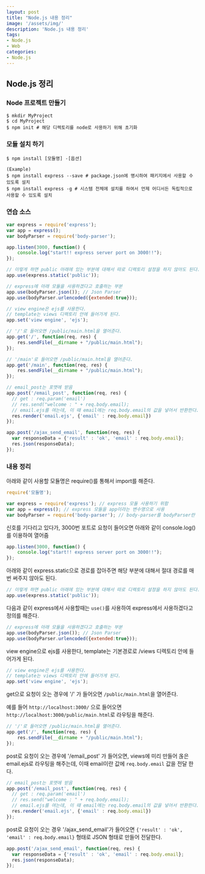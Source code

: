 ```yaml
---
layout: post
title: "Node.js 내용 정리"
image: '/assets/img/'
description: 'Node.js 내용 정리'
tags:
- Node.js
- Web
categories:
- Node.js
---
```


## Node.js 정리

### Node 프로젝트 만들기
```
$ mkdir MyProject
$ cd MyProject
$ npm init # 해당 디렉토리를 node로 사용하기 위해 초기화
```

### 모듈 설치 하기

```
$ npm install [모듈명] -[옵션]

(Example)
$ npm install express --save # package.json에 명시하여 패키지에서 사용할 수 있도록 설치
$ npm install express -g # 시스템 전체에 설치를 하여서 언제 어디서든 독립적으로 사용할 수 있도록 설치
```

### 연습 소스

```javascript
var express = require('express');
var app = express();
var bodyParser = require('body-parser');

app.listen(3000, function() {
    console.log("start!! express server port on 3000!!");
});

// 이렇게 하면 public 아래에 있는 부분에 대해서 따로 디렉토리 설정을 하지 않아도 된다.
app.use(express.static('public'));

// express에 아래 모듈을 사용하겠다고 호출하는 부분
app.use(bodyParser.json()); // Json Parser
app.use(bodyParser.urlencoded({extended:true}));

// view engine은 ejs를 사용한다.
// template는 views 디렉토리 안에 들어가게 된다.
app.set('view engine', 'ejs');

// '/'로 들어오면 /public/main.html을 열어준다.
app.get('/', function(req, res) {
    res.sendFile(__dirname + "/public/main.html");
});

// '/main'로 들어오면 /public/main.html을 열어준다.
app.get('/main', function(req, res) {
    res.sendFile(__dirname + "/public/main.html");
});

// email_post는 포맷에 받음
app.post('/email_post', function(req, res) {
  // get : req.param('email')
  // res.send("welcome : " + req.body.email);
  // email.ejs를 여는데, 이 때 email에는 req.body.email의 값을 넣어서 반환한다.
  res.render('email.ejs', {'email' : req.body.email})
});

app.post('/ajax_send_email', function(req, res) {
  var responseData = {'result' : 'ok', 'email' : req.body.email};
  res.json(responseData);
});

```

### 내용 정리

아래와 같이 사용할 모듈명은 require()를 통해서 import를 해준다.
```javascript
require('모듈명');
```

```javascript
var express = require('express'); // express 모듈 사용하기 위함
var app = express(); // express 모듈을 app이라는 변수명으로 사용
var bodyParser = require('body-parser'); // body-parser를 bodyParser란 변수로 사용
```

신호를 기다리고 있다가, 3000번 포트로 요청이 들어오면 아래와 같이 console.log()를 이용하여 열어줌

```javascript
app.listen(3000, function() {
    console.log("start!! express server port on 3000!!");
});
```

아래와 같이 express.static으로 경로를 잡아주면 해당 부분에 대해서 절대 경로를 매번 써주지 않아도 된다.

```javascript
// 이렇게 하면 public 아래에 있는 부분에 대해서 따로 디렉토리 설정을 하지 않아도 된다.
app.use(express.static('public'));
```

다음과 같이 express에서 사용할때는 `use()`를 사용하여 express에서 사용하겠다고 정의를 해준다.

```javascript
// express에 아래 모듈을 사용하겠다고 호출하는 부분
app.use(bodyParser.json()); // Json Parser
app.use(bodyParser.urlencoded({extended:true}));
```

view engine으로 ejs를 사용한다, template는 기본경로로 /views 디렉토리 안에 들어가게 된다.

```javascript
// view engine은 ejs를 사용한다.
// template는 views 디렉토리 안에 들어가게 된다.
app.set('view engine', 'ejs');
```

get으로 요청이 오는 경우에 '/' 가 들어오면 `/public/main.html`을 열어준다.

예를 들어
`http://localhost:3000/` 으로 들어오면 `http://localhost:3000/public/main.html`로 라우팅을 해준다.

```javascript
// '/'로 들어오면 /public/main.html을 열어준다.
app.get('/', function(req, res) {
    res.sendFile(__dirname + "/public/main.html");
});
```

post로 요청이 오는 경우에 '/email_post' 가 들어오면, views에 미리 만들어 옪은 email.ejs로 라우팅을 해주는데, 이때 email이란 값에 `req.body.email` 값을 전달 한다.

```javascript
// email_post는 포맷에 받음
app.post('/email_post', function(req, res) {
  // get : req.param('email')
  // res.send("welcome : " + req.body.email);
  // email.ejs를 여는데, 이 때 email에는 req.body.email의 값을 넣어서 반환한다.
  res.render('email.ejs', {'email' : req.body.email})
});
```

post로 요청이 오는 경우 '/ajax_send_email'가 들어오면 `{'result' : 'ok', 'email' : req.body.email}` 형태로 JSON 형태로 만들어 전달한다.

```javascript
app.post('/ajax_send_email', function(req, res) {
  var responseData = {'result' : 'ok', 'email' : req.body.email};
  res.json(responseData);
});
```
